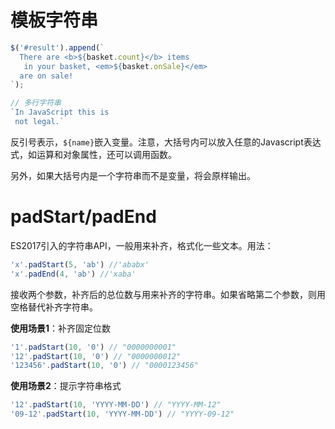 # 模板字符串

```javascript
$('#result').append(`
  There are <b>${basket.count}</b> items
   in your basket, <em>${basket.onSale}</em>
  are on sale!
`);

// 多行字符串
`In JavaScript this is
 not legal.`
```

反引号表示，`${name}`嵌入变量。注意，大括号内可以放入任意的Javascript表达式，如运算和对象属性，还可以调用函数。

另外，如果大括号内是一个字符串而不是变量，将会原样输出。

# padStart/padEnd

ES2017引入的字符串API，一般用来补齐，格式化一些文本。用法：

```javascript
'x'.padStart(5, 'ab') //'ababx'
'x'.padEnd(4, 'ab') //'xaba'
```

接收两个参数，补齐后的总位数与用来补齐的字符串。如果省略第二个参数，则用空格替代补齐字符串。

**使用场景1**：补齐固定位数

```javascript
'1'.padStart(10, '0') // "0000000001"
'12'.padStart(10, '0') // "0000000012"
'123456'.padStart(10, '0') // "0000123456"
```

**使用场景2**：提示字符串格式

```javascript
'12'.padStart(10, 'YYYY-MM-DD') // "YYYY-MM-12"
'09-12'.padStart(10, 'YYYY-MM-DD') // "YYYY-09-12"
```





